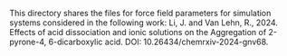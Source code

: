 This directory shares the files for force field parameters for simulation systems considered in the following work: 
Li, J. and Van Lehn, R., 2024. Effects of acid dissociation and ionic solutions on the Aggregation of 2-pyrone-4, 6-dicarboxylic acid. DOI: 10.26434/chemrxiv-2024-gnv68.
